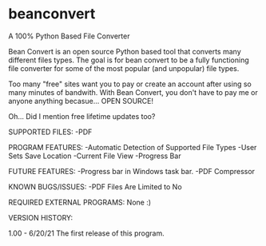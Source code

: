 # beanconvert
A 100% Python Based File Converter

Bean Convert is an open source Python based tool that converts many different files types.
The goal is for bean convert to be a fully functioning file converter for some of the most popular (and unpopular) file types.

Too many "free" sites want you to pay or create an account after using so many minutes of bandwith. With Bean Convert,
you don't have to pay me or anyone anything becasue... OPEN SOURCE!

Oh... Did I mention free lifetime updates too?

SUPPORTED FILES:
-PDF

PROGRAM FEATURES:
-Automatic Detection of Supported File Types
-User Sets Save Location
-Current File View
-Progress Bar

FUTURE FEATURES:
-Progress bar in Windows task bar.
-PDF Compressor

KNOWN BUGS/ISSUES:
-PDF Files Are Limited to No

REQUIRED EXTERNAL PROGRAMS:
None :)

VERSION HISTORY:

1.00 - 6/20/21
The first release of this program.
